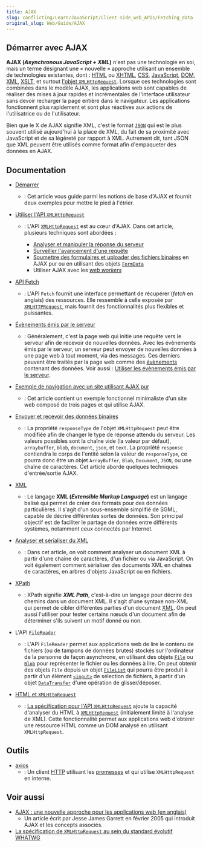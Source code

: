 ```yaml
---
title: AJAX
slug: conflicting/Learn/JavaScript/Client-side_web_APIs/Fetching_data
original_slug: Web/Guide/AJAX
---
```


## Démarrer avec AJAX

**AJAX (<i lang="en">Asynchronous JavaScript + XML</i>)** n'est pas une technologie en soi, mais un terme désignant une «&nbsp;nouvelle&nbsp;» approche utilisant un ensemble de technologies existantes, dont&nbsp;: [HTML](/fr/docs/Web/HTML) ou [XHTML](/fr/docs/Glossary/XHTML), [CSS](/fr/docs/Web/CSS), [JavaScript](/fr/docs/Web/JavaScript), [DOM](/fr/docs/Web/API/Document_Object_Model), [XML](/fr/docs/Web/XML), [XSLT](/fr/docs/Web/XSLT), et surtout [l'objet `XMLHttpRequest`](/fr/docs/Web/API/XMLHttpRequest). Lorsque ces technologies sont combinées dans le modèle AJAX, les applications web sont capables de réaliser des mises à jour rapides et incrémentales de l'interface utilisateur sans devoir recharger la page entière dans le navigateur. Les applications fonctionnent plus rapidement et sont plus réactives aux actions de l'utilisatrice ou de l'utilisateur.

Bien que le X de AJAX signifie XML, c'est le format [`JSON`](/fr/docs/Glossary/JSON) qui est le plus souvent utilisé aujourd'hui à la place de XML, du fait de sa proximité avec JavaScript et de sa légèreté par rapport à XML. Autrement dit, tant JSON que XML peuvent être utilisés comme format afin d'empaqueter des données en AJAX.

## Documentation

- [Démarrer](/fr/docs/Web/Guide/AJAX/Getting_Started)
  - : Cet article vous guide parmi les notions de base d'AJAX et fournit deux exemples pour mettre le pied à l'étrier.
- [Utiliser l'API `XMLHttpRequest`](/fr/docs/Web/API/XMLHttpRequest/Using_XMLHttpRequest)

  - : L'API [`XMLHttpRequest`](/fr/docs/Web/API/XMLHttpRequest) est au cœur d'AJAX. Dans cet article, plusieurs techniques sont abordées&nbsp;:

    - [Analyser et manipuler la réponse du serveur](/fr/docs/Web/API/XMLHttpRequest/Using_XMLHttpRequest#gérer_les_réponses)
    - [Surveiller l'avancement d'une requête](/fr/docs/Web/API/XMLHttpRequest/Using_XMLHttpRequest#surveiller_la_progression)
    - [Soumettre des formulaires et uploader des fichiers binaires](/fr/docs/Web/API/XMLHttpRequest/Using_XMLHttpRequest#envoyer_des_formulaires_et_uploader_des_fichiers) en AJAX pur ou en utilisant des objets [`FormData`](/fr/docs/Web/API/FormData)
    - Utiliser AJAX avec les [<i lang="en">web workers</i>](/fr/docs/Web/API/Worker)

- [API Fetch](/fr/docs/Web/API/Fetch_API)
  - : L'API `Fetch` fournit une interface permettant de récupérer (<i lang="en">fetch</i> en anglais) des ressources. Elle ressemble à celle exposée par [`XMLHTTPRequest`](/fr/docs/Web/API/XMLHttpRequest), mais fournit des fonctionnalités plus flexibles et puissantes.
- [Évènements émis par le serveur](/fr/docs/Web/API/Server-sent_events)
  - : Généralement, c'est la page web qui initie une requête vers le serveur afin de recevoir de nouvelles données. Avec les évènements émis par le serveur, un serveur peut envoyer de nouvelles données à une page web à tout moment, via des messages. Ces derniers peuvent être traités par la page web comme des [évènements](/fr/docs/Web/API/Event) contenant des données. Voir aussi&nbsp;: [Utiliser les évènements émis par le serveur](/fr/docs/Web/API/Server-sent_events/Using_server-sent_events).
- [Exemple de navigation avec un site utilisant AJAX pur](/fr/docs/Web/API/History_API/Example)
  - : Cet article contient un exemple fonctionnel minimaliste d'un site web composé de trois pages et qui utilise AJAX.
- [Envoyer et recevoir des données binaires](/fr/docs/Web/API/XMLHttpRequest/Sending_and_Receiving_Binary_Data)
  - : La propriété `responseType` de l'objet `XMLHttpRequest` peut être modifiée afin de changer le type de réponse attendu du serveur. Les valeurs possibles sont la chaîne vide (la valeur par défaut), `arraybuffer`, `blob`, `document`, `json`, et `text`. La propriété `response` contiendra le corps de l'entité selon la valeur de `responseType`, ce pourra donc être un objet `ArrayBuffer`, `Blob`, `Document`, `JSON`, ou une chaîne de caractères. Cet article aborde quelques techniques d'entrée/sortie AJAX.
- [XML](/fr/docs/Web/XML)
  - : Le langage **XML (<i lang="en">Extensible Markup Language</i>)** est un langage balisé qui permet de créer des formats pour des données particulières. Il s'agit d'un sous-ensemble simplifié de SGML, capable de décrire différentes sortes de données. Son principal objectif est de faciliter le partage de données entre différents systèmes, notamment ceux connectés par Internet.
- [Analyser et sérialiser du XML](/fr/docs/Web/Guide/Parsing_and_serializing_XML)
  - : Dans cet article, on voit comment analyser un document XML à partir d'une chaîne de caractères, d'un fichier ou via JavaScript. On voit également comment sérialiser des documents XML en chaînes de caractères, en arbres d'objets JavaScript ou en fichiers.
- [XPath](/fr/docs/Web/XPath)
  - : XPath signifie **<i lang="en">XML Path</i>**, c'est-à-dire un langage pour décrire des chemins dans un document XML. Il s'agit d'une syntaxe non-XML qui permet de cibler différentes parties d'un document [XML](/fr/docs/Web/XML). On peut aussi l'utiliser pour tester certains nœuds d'un document afin de déterminer s'ils suivent un motif donné ou non.
- L'API [`FileReader`](/fr/docs/Web/API/FileReader)
  - : L'API `FileReader` permet aux applications web de lire le contenu de fichiers (ou de tampons de données brutes) stockés sur l'ordinateur de la personne de façon asynchrone, en utilisant des objets [`File`](/fr/docs/Web/API/File) ou [`Blob`](/fr/docs/Web/API/Blob) pour représenter le fichier ou les données à lire. On peut obtenir des objets `File` depuis un objet [`FileList`](/fr/docs/Web/API/FileList) qui pourra être produit à partir d'un élément [`<input>`](/fr/docs/Web/HTML/Element/Input) de sélection de fichiers, à partir d'un objet [`DataTransfer`](/fr/docs/Web/API/DataTransfer) d'une opération de glisser/déposer.
- [HTML et `XMLHttpRequest`](/fr/docs/Web/API/XMLHttpRequest/HTML_in_XMLHttpRequest)
  - : [La spécification pour l'API `XMLHttpRequest`](https://xhr.spec.whatwg.org/) ajoute la capacité d'analyser du HTML à [`XMLHttpRequest`](/fr/docs/Web/API/XMLHttpRequest) (initialement limité à l'analyse de XML). Cette fonctionnalité permet aux applications web d'obtenir une ressource HTML comme un DOM analysé en utilisant `XMLHttpRequest`.

## Outils

- [axios](https://github.com/axios/axios)
  - : Un client [HTTP](/fr/docs/Glossary/HTTP) utilisant les [promesses](/fr/docs/Web/JavaScript/Reference/Global_Objects/Promise) et qui utilise `XMLHttpRequest` en interne.

## Voir aussi

- [AJAX&nbsp;: une nouvelle approche pour les applications web (en anglais)](https://www.semanticscholar.org/paper/Ajax%3A-A-New-Approach-to-Web-Applications-Garrett/c440ae765ff19ddd3deda24a92ac39cef9570f1e?p2df)
  - Un article écrit par Jesse James Garrett en février 2005 qui introduit AJAX et les concepts associés.
- [La spécification de `XMLHttpRequest` au sein du standard évolutif WHATWG](https://xhr.spec.whatwg.org/)
